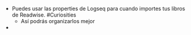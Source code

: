 - Puedes usar las properties de Logseq para cuando importes tus libros de Readwise. #Curiosities
	- Así podrás organizarlos mejor
-